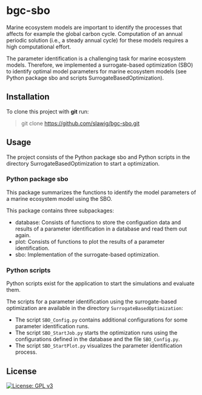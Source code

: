 # bgc-sbo

Marine ecosystem models are important to identify the processes that affects for example the global carbon cycle. Computation of an annual periodic solution (i.e., a steady annual cycle) for these models requires a high computational effort.

The parameter identification is a challenging task for marine ecosystem models. Therefore, we implemented a surrogate-based optimization (SBO) to identify optimal model parameters for marine ecosystem models (see Python package sbo and scripts SurrogateBasedOptimization).



## Installation

To clone this project with **git** run:
>git clone https://github.com/slawig/bgc-sbo.git



## Usage

The project consists of the Python package sbo and Python scripts in the directory SurrogateBasedOptimization to start a optimization.



### Python package sbo

This package summarizes the functions to identify the model parameters of a marine ecosystem model using the SBO.

This package contains three subpackages:
- database:
  Consists of functions to store the configuation data and results of a parameter identification in a database and read them out again.
- plot:
  Consists of functions to plot the results of a parameter identification.
- sbo:
  Implementation of the surrogate-based optimization.


### Python scripts

Python scripts exist for the application to start the simulations and evaluate them.

The scripts for a parameter identification using the surrogate-based optimization are available in the directory `SurrogateBasedOptimization`:
* The script `SBO_Config.py` contains additional configurations for some parameter identification runs.
* The script `SBO_StartJob.py` starts the optimization runs using the configurations defined in the database and the file `SBO_Config.py`.
* The script `SBO_StartPlot.py` visualizes the parameter identification process.



## License

[![License: GPL v3](https://img.shields.io/badge/License-GPLv3-blue.svg)](https://www.gnu.org/licenses/gpl-3.0)
